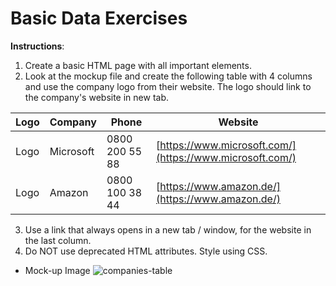 # Basic Data Exercises

**Instructions**:

1.  Create a basic HTML page with all important elements.
2.  Look at the mockup file and create the following table with 4 columns and use the company logo from their website. The logo should link to the company's website in new tab.

| Logo | Company   | Phone          | Website                                                  |
| ---- | --------- | -------------- | -------------------------------------------------------- |
| Logo | Microsoft | 0800 200 55 88 | [https://www.microsoft.com/](https://www.microsoft.com/) |
| Logo | Amazon    | 0800 100 38 44 | [https://www.amazon.de/](https://www.amazon.de/)         |

3.  Use a link that always opens in a new tab / window, for the website in the last column.
4.  Do NOT use deprecated HTML attributes. Style using CSS.

* Mock-up Image
![companies-table](/image/mockup.png)